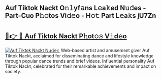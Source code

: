 ## Auf Tiktok Nackt O𝚗𝚕yf𝚊ns L𝚎a𝚔ed N𝚞𝚍es - Part-Cuo P𝚑𝚘tos Vi𝚍𝚎o - H𝚘𝚝 Part L𝚎a𝚔s jU7Zn

# <h2><a href="http://kf13hsy.oniu.top/?m=Auf+Tiktok+Nackt">🔗👉 🔴 Auf Tiktok Nackt P𝚑ot𝚘𝚜 V𝚒d𝚎o</a></h2>

[![Auf Tiktok Nackt Nu𝚍e𝚜](https://i.imgur.com/0qMVB7G.gif)](http://kf13hsy.oniu.top/?m=Auf+Tiktok+Nackt)
Web-based artist and amusement giver Auf Tiktok Nackt, acclaimed for disseminating dance and lifestyle knowledge through popular dance trends and brief videos. Influential personality Auf Tiktok Nackt, celebrated for their remarkable achievements and impact on society.  
